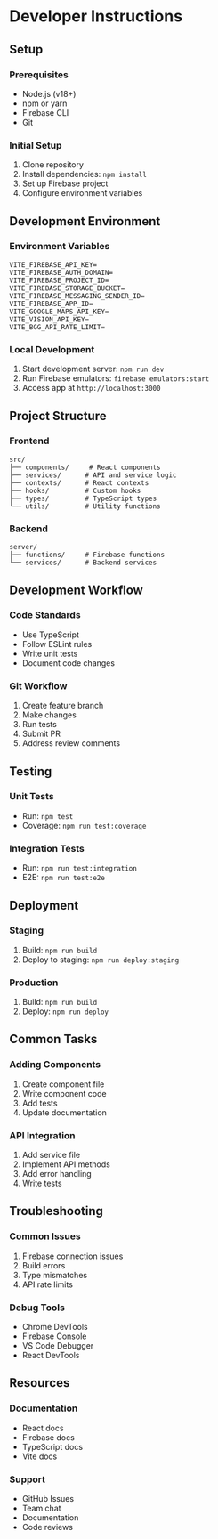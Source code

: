 # Developer Instructions

## Setup

### Prerequisites
- Node.js (v18+)
- npm or yarn
- Firebase CLI
- Git

### Initial Setup
1. Clone repository
2. Install dependencies: `npm install`
3. Set up Firebase project
4. Configure environment variables

## Development Environment

### Environment Variables
```
VITE_FIREBASE_API_KEY=
VITE_FIREBASE_AUTH_DOMAIN=
VITE_FIREBASE_PROJECT_ID=
VITE_FIREBASE_STORAGE_BUCKET=
VITE_FIREBASE_MESSAGING_SENDER_ID=
VITE_FIREBASE_APP_ID=
VITE_GOOGLE_MAPS_API_KEY=
VITE_VISION_API_KEY=
VITE_BGG_API_RATE_LIMIT=
```

### Local Development
1. Start development server: `npm run dev`
2. Run Firebase emulators: `firebase emulators:start`
3. Access app at `http://localhost:3000`

## Project Structure

### Frontend
```
src/
├── components/     # React components
├── services/      # API and service logic
├── contexts/      # React contexts
├── hooks/         # Custom hooks
├── types/         # TypeScript types
└── utils/         # Utility functions
```

### Backend
```
server/
├── functions/     # Firebase functions
└── services/      # Backend services
```

## Development Workflow

### Code Standards
- Use TypeScript
- Follow ESLint rules
- Write unit tests
- Document code changes

### Git Workflow
1. Create feature branch
2. Make changes
3. Run tests
4. Submit PR
5. Address review comments

## Testing

### Unit Tests
- Run: `npm test`
- Coverage: `npm run test:coverage`

### Integration Tests
- Run: `npm run test:integration`
- E2E: `npm run test:e2e`

## Deployment

### Staging
1. Build: `npm run build`
2. Deploy to staging: `npm run deploy:staging`

### Production
1. Build: `npm run build`
2. Deploy: `npm run deploy`

## Common Tasks

### Adding Components
1. Create component file
2. Write component code
3. Add tests
4. Update documentation

### API Integration
1. Add service file
2. Implement API methods
3. Add error handling
4. Write tests

## Troubleshooting

### Common Issues
1. Firebase connection issues
2. Build errors
3. Type mismatches
4. API rate limits

### Debug Tools
- Chrome DevTools
- Firebase Console
- VS Code Debugger
- React DevTools

## Resources

### Documentation
- React docs
- Firebase docs
- TypeScript docs
- Vite docs

### Support
- GitHub Issues
- Team chat
- Documentation
- Code reviews
